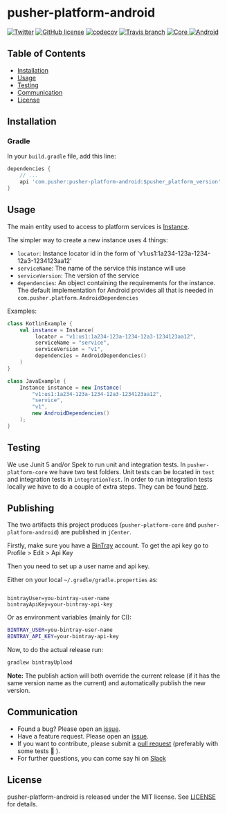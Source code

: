# pusher-platform-android

[![Twitter](https://img.shields.io/badge/twitter-@Pusher-blue.svg?style=flat)](http://twitter.com/Pusher)
[![GitHub license](https://img.shields.io/badge/license-MIT-lightgrey.svg)](https://raw.githubusercontent.com/pusher/pusher-platform-android/master/LICENSE.md)
[![codecov](https://codecov.io/gh/pusher/pusher-platform-android/branch/master/graph/badge.svg)](https://codecov.io/gh/pusher/pusher-platform-android)
[![Travis branch](https://img.shields.io/travis/pusher/pusher-platform-android/master.svg)](https://travis-ci.org/pusher/pusher-platform-android)
[![Core](https://api.bintray.com/packages/pusher/maven/pusher-platform-core/images/download.svg) ](https://bintray.com/pusher/maven/pusher-platform-core/_latestVersion)
[![Android](https://api.bintray.com/packages/pusher/maven/pusher-platform-android/images/download.svg) ](https://bintray.com/pusher/maven/pusher-platform-android/_latestVersion)


## Table of Contents

* [Installation](#installation)
* [Usage](#usage)
* [Testing](#testing)
* [Communication](#communication)
* [License](#license)


## Installation

### Gradle

In your `build.gradle` file, add this line:

```groovy
dependencies {
    // ...
    api 'com.pusher:pusher-platform-android:$pusher_platform_version'
}
```

## Usage

The main entity used to access to platform services is [Instance](pusher-platform-core/src/main/kotlin/com/pusher/platform/Instance.kt).

The simpler way to create a new instance uses 4 things:

* `locator`: Instance locator id in the form of 'v1:us1:1a234-123a-1234-12a3-1234123aa12'
* `serviceName`: The name of the service this instance will use
* `serviceVersion`: The version of the service
* `dependencies`: An object containing the requirements for the instance. The default implementation for Android provides all that is needed in `com.pusher.platform.AndroidDependencies`

Examples:

```kotlin
class KotlinExample {
    val instance = Instance(
         locator = "v1:us1:1a234-123a-1234-12a3-1234123aa12",
         serviceName = "service",
         serviceVersion = "v1",
         dependencies = AndroidDependencies()
    )
}
```

```java
class JavaExample {
    Instance instance = new Instance(
        "v1:us1:1a234-123a-1234-12a3-1234123aa12",
        "service",
        "v1",
        new AndroidDependencies()
    );
}

```


## Testing

We use Junit 5 and/or Spek to run unit and integration tests. In `pusher-platform-core` we have two test folders. Unit tests can be located in `test` and integration tests in `integrationTest`. In order to run integration tests locally we have to do a couple of extra steps. They can be found [here](pusher-platform-core/src/integrationTest/Readme.md).

## Publishing

The two artifacts this project produces (`pusher-platform-core` and `pusher-platform-android`) are published in `jCenter`.

Firstly, make sure you have a [BinTray](https://bintray.com) account. To get the api key go to Profile > Edit > Api Key

Then you need to set up a user name and api key.
 
Either on your local `~/.gradle/gradle.properties` as:

```properties

bintrayUser=you-bintray-user-name
bintrayApiKey=your-bintray-api-key
```

Or as environment variables (mainly for CI):

```bash
BINTRAY_USER=you-bintray-user-name
BINTRAY_API_KEY=your-bintray-api-key
```

Now, to do the actual release run:

```bash
gradlew bintrayUpload
```

**Note:** The publish action will both override the current release (if it has the same version name as the current) and automatically publish the new version.

## Communication

- Found a bug? Please open an [issue](https://github.com/pusher/pusher-platform-android/issues).
- Have a feature request. Please open an [issue](https://github.com/pusher/pusher-platform-android/issues).
- If you want to contribute, please submit a [pull request](https://github.com/pusher/pusher-platform-android/pulls) (preferably with some tests 🙂 ).
- For further questions, you can come say hi on [Slack](https://feedback-beta.pusher.com/)


## License

pusher-platform-android is released under the MIT license. See [LICENSE](https://github.com/pusher/pusher-platform-android/blob/master/LICENSE.md) for details.
